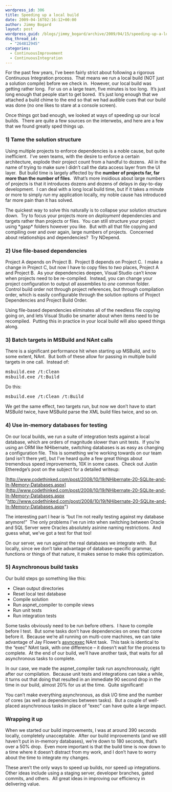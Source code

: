 ```yaml
---
wordpress_id: 306
title: Speeding up a local build
date: 2009-04-16T02:16:12+00:00
author: Jimmy Bogard
layout: post
wordpress_guid: /blogs/jimmy_bogard/archive/2009/04/15/speeding-up-a-local-build.aspx
dsq_thread_id:
  - "264812945"
categories:
  - ContinuousImprovement
  - ContinuousIntegration
---
```

For the past few years, I’ve been fairly strict about following a rigorous Continuous Integration process.&#160; That means we run a local build (NOT just a solution compile) before we check in.&#160; However, our local build was getting rather long.&#160; For us on a large team, five minutes is too long.&#160; It’s just long enough that people start to get bored.&#160; It’s just long enough that we attached a build chime to the end so that we had audible cues that our build was done (no one likes to stare at a console screen).

Once things got bad enough, we looked at ways of speeding up our local builds.&#160; There are quite a few sources on the interwebs, and here are a few that we found greatly sped things up.

### 1) Tame the solution structure

Using multiple projects to enforce dependencies is a noble cause, but quite inefficient.&#160; I’ve seen teams, with the desire to enforce a certain architecture, explode their project count from a handful to dozens.&#160; All in the name of trying to make sure I didn’t call the data access layer from the UI layer.&#160; But build time is largely affected by the **number of projects far, far more than the number of files**.&#160; What’s more insidious about large numbers of projects is that it introduces dozens and dozens of delays in day-to-day development.&#160; I can deal with a long local build time, but if it takes a minute or more to simply _run_ my application locally, my noble cause has introduced far more pain than it has solved.

The quickest way to solve this naturally is to collapse your solution structure down.&#160; Try to focus your projects more on _deployment_ dependencies and targets rather than projects or files.&#160; You can still structure your project using \*gasp\* folders however you like.&#160; But with all that file copying and compiling over and over again, large numbers of projects.&#160; Concerned about relationships and dependencies?&#160; Try NDepend.

### 2) Use file-based dependencies

Project A depends on Project B.&#160; Project B depends on Project C.&#160; I make a change in Project C, but now I have to copy files to _two_ places, Project A and Project B.&#160; As your dependencies deepen, Visual Studio can’t know when projects need to be re-compiled.&#160; Instead, you can change your project configuration to output _all_ assemblies to _one_ common folder.&#160; Control build order not through project references, but through compilation order, which is easily configurable through the solution options of Project Dependencies and Project Build Order.

Using file-based dependencies eliminates all of the needless file copying going on, and lets Visual Studio be smarter about when items need to be recompiled.&#160; Putting this in practice in your local build will also speed things along.

### 3) Batch targets in MSBuild and NAnt calls

There is a significant performance hit when starting up MSBuild, and to some extent, NAnt.&#160; But both of these allow for passing in multiple build targets in one call.&#160; Instead of:

<pre>msbuild.exe /t:Clean
msbuild.exe /t:Build</pre>

[](http://11011.net/software/vspaste)

Do this:

<pre>msbuild.exe /t:Clean /t:Build</pre>

[](http://11011.net/software/vspaste)

We get the same effect, two targets run, but now we don’t have to start MSBuild twice, have MSBuild parse the XML build files twice, and so on.

### 4) Use in-memory databases for testing

On our local builds, we run a suite of integration tests against a local database, which are orders of magnitude slower than unit tests.&#160; If you’re using an ORM like NHibernate, switching databases is as easy as changing a configuration file.&#160; This is something we’re working towards on our team (and isn’t there yet), but I’ve heard quite a few great things about tremendous speed improvements, 10X in some cases.&#160; Check out Justin Etheredge’s post on the subject for a detailed writeup:

[http://www.codethinked.com/post/2008/10/19/NHibernate-20-SQLite-and-In-Memory-Databases.aspx](http://www.codethinked.com/post/2008/10/19/NHibernate-20-SQLite-and-In-Memory-Databases.aspx "http://www.codethinked.com/post/2008/10/19/NHibernate-20-SQLite-and-In-Memory-Databases.aspx")

The interesting part I hear is “but I’m not really testing against my database anymore!”&#160; The only problems I’ve run into when switching between Oracle and SQL Server were Oracles absolutely asinine naming restrictions.&#160; And guess what, we’ve got a test for that too!

On our server, we run against the real databases we integrate with.&#160; But locally, since we don’t take advantage of database-specific grammar, functions or things of that nature, it makes sense to make this optimization.

### 5) Asynchronous build tasks

Our build steps go something like this:

  * Clean output directories
  * Reset local test database
  * Compile solution
  * Run aspnet_compiler to compile views
  * Run unit tests
  * Run integration tests

Some tasks obviously need to be run before others.&#160; I have to compile before I test.&#160; But some tasks don’t have dependencies on ones that come before it.&#160; Because we’re all running on multi-core machines, we can take advantage of Jay Flower’s [asyncexec](http://jayflowers.com/WordPress/?p=101) NAnt task.&#160; This task is identical to the “exec” NAnt task, with one difference – it doesn’t wait for the process to complete.&#160; At the end of our build, we’ll have another task, that waits for all asynchronous tasks to complete.

In our case, we made the aspnet_compiler task run asynchronously, right after our compilation.&#160; Because unit tests and integrations can take a while, it turns out that doing that resulted in an immediate 90 second drop in the time in our build, almost 20% for us at the time.&#160; Quite significant!

You can’t make everything asynchronous, as disk I/O time and the number of cores (as well as dependencies between tasks).&#160; But a couple of well-placed asynchronous tasks in place of “exec” can have quite a large impact.

### Wrapping it up

When we started our build improvements, I was at around 390 seconds locally, completely unacceptable.&#160; After our build improvements (and we still haven’t put in in-memory databases), we’re down to 180 seconds, that’s over a 50% drop.&#160; Even more important is that the build time is now down to a time where it doesn’t distract from my work, and I don’t have to worry about the time to integrate my changes.

These aren’t the only ways to speed up builds, nor speed up integrations.&#160; Other ideas include using a staging server, developer branches, gated commits, and others.&#160; All great ideas in improving our efficiency in delivering value.
